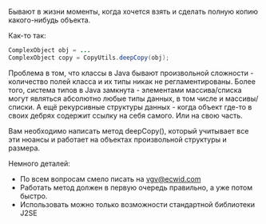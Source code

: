 Бывают в жизни моменты, когда хочется взять и сделать полную копию какого-нибудь объекта.

Как-то так:

```java
ComplexObject obj = ...
ComplexObject copy = CopyUtils.deepCopy(obj);
```

Проблема в том, что классы в Java бывают произвольной сложности - количество полей класса и их типы никак не регламентированы. Более того, система типов в Java замкнута - элементами массива/списка могут являться абсолютно любые типы данных, в том числе и массивы/списки. А ещё рекурсивные структуры данных - когда объект где-то в своих дебрях содержит ссылку на себя самого. Или на свою часть. 

Вам необходимо написать метод deepCopy(), который учитывает все эти нюансы и работает на объектах произвольной структуры и размера. 

Немного деталей:
- По всем вопросам смело писать на vgv@ecwid.com
- Работать метод должен в первую очередь правильно, а уже потом быстро.
- Использовать можно только возможности стандартной библиотеки J2SE
